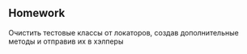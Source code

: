 ##  Homework

Очистить тестовые классы от локаторов, создав дополнительные методы и отправив их в хэлперы